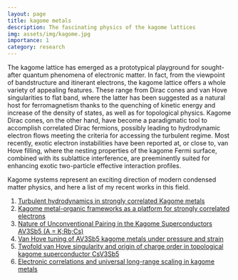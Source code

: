 ```yaml
---
layout: page
title: kagome metals
description: The fascinating physics of the kagome lattices
img: assets/img/kagome.jpg
importance: 1
category: research
---
```


The kagome lattice has emerged as a prototypical playground for sought-after quantum phenomena of electronic matter. In fact, from the viewpoint of bandstructure and itinerant electrons, the kagome lattice offers a whole variety of appealing features. These range from Dirac cones and van Hove singularities to flat band, where the latter has been suggested as a natural host for ferromagnetism thanks to the quenching of kinetic energy and increase of the density of states, as well as for topological physics. Kagome Dirac cones, on the other hand, have become a paradigmatic tool to accomplish correlated Dirac fermions, possibly leading to hydrodynamic electron flows meeting the criteria for accessing the turbulent regime. Most recently, exotic electron instabilities have been reported at, or close to, van Hove filling, where the nesting properties of the kagome Fermi surface, combined with its sublattice interference, are preeminently suited for enhancing exotic two-particle effective interaction profiles.

Kagome systems represent an exciting direction of modern condensed matter physics, and here a list of my recent works in this field.

1. <a href='https://www.nature.com/articles/s41467-020-17663-x'>Turbulent hydrodynamics in strongly correlated Kagome metals</a>
2. <a href='https://doi.org/10.1088%2F2515-7639%2Fab713b'>Kagome metal-organic frameworks as a platform for strongly correlated electrons</a>
3. <a href='https://link.aps.org/doi/10.1103/PhysRevLett.127.177001'>Nature of Unconventional Pairing in the Kagome Superconductors AV3Sb5 (A = K;Rb;Cs)</a>
4. <a href='https://link.aps.org/doi/10.1103/PhysRevB.105.165146'>Van Hove tuning of AV3Sb5 kagome metals under pressure and strain</a>
5. <a href='https://www.nature.com/articles/s41567-021-01451-5'>Twofold van Hove singularity and origin of charge order in topological kagome superconductor CsV3Sb5</a>
6. <a href='https://arxiv.org/abs/2203.05038'>Electronic correlations and universal long-range scaling in kagome metals</a>
